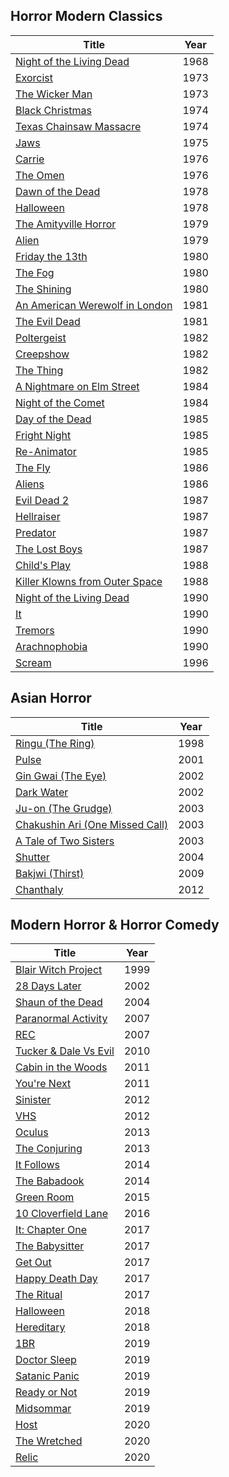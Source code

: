 ## Horror Modern Classics
| Title | Year |
| -- | -- |
| [Night of the Living Dead](https://www.rottentomatoes.com/m/night_of_the_living_dead) | 1968 |
| [Exorcist](https://www.rottentomatoes.com/m/exorcist) | 1973 |
| [The Wicker Man](https://www.rottentomatoes.com/m/the_wicker_man_1973) | 1973 |
| [Black Christmas](https://www.rottentomatoes.com/m/1002484-black_christmas) | 1974 |
| [Texas Chainsaw Massacre](https://www.rottentomatoes.com/m/1021112_texas_chainsaw_massacre) | 1974 |
| [Jaws](https://www.rottentomatoes.com/m/jaws) | 1975 |
| [Carrie](https://www.rottentomatoes.com/m/1003625-carrie) | 1976 |
| [The Omen](https://www.rottentomatoes.com/m/1015517_omen) | 1976 |
| [Dawn of the Dead](https://www.rottentomatoes.com/m/1005339-dawn_of_the_dead) | 1978 |
| [Halloween](https://www.rottentomatoes.com/m/1009113_halloween) | 1978 |
| [The Amityville Horror](https://www.rottentomatoes.com/m/the_amityville_horror) | 1979 |
| [Alien](https://www.rottentomatoes.com/m/alien) | 1979 |
| [Friday the 13th](https://www.rottentomatoes.com/m/friday_the_13th_part_1) | 1980 |
| [The Fog](https://www.rottentomatoes.com/m/the_fog_1980) | 1980 |
| [The Shining](https://www.rottentomatoes.com/m/shining) | 1980 |
| [An American Werewolf in London](https://www.rottentomatoes.com/m/american_werewolf_in_london) | 1981 |
| [The Evil Dead](https://www.rottentomatoes.com/m/the-evil-dead) | 1981 |
| [Poltergeist](https://www.rottentomatoes.com/m/1016513-poltergeist) | 1982 |
| [Creepshow](https://www.rottentomatoes.com/m/creepshow) | 1982 |
| [The Thing](https://www.rottentomatoes.com/m/1021244-thing) | 1982 |
| [A Nightmare on Elm Street](https://www.rottentomatoes.com/m/nightmare_on_elm_street) | 1984 |
| [Night of the Comet](https://www.rottentomatoes.com/m/night_of_the_comet) | 1984 |
| [Day of the Dead](https://www.rottentomatoes.com/m/1005360-day_of_the_dead) | 1985 |
| [Fright Night](https://www.rottentomatoes.com/m/1007910-fright_night) | 1985 | 
| [Re-Animator](https://www.rottentomatoes.com/m/reanimator) | 1985 |
| [The Fly](https://www.rottentomatoes.com/m/1007602-fly) | 1986 |
| [Aliens](https://www.rottentomatoes.com/m/1000617-aliens) | 1986 |
| [Evil Dead 2](https://www.rottentomatoes.com/m/evil_dead_2_dead_by_dawn) | 1987 |
| [Hellraiser](https://www.rottentomatoes.com/m/hellraiser) | 1987 |
| [Predator](https://www.rottentomatoes.com/m/predator) | 1987 |
| [The Lost Boys](https://www.rottentomatoes.com/m/lost_boys) | 1987 |
| [Child's Play](https://www.rottentomatoes.com/m/childs_play) | 1988 |
| [Killer Klowns from Outer Space](https://www.rottentomatoes.com/m/killer_klowns_from_outer_space) | 1988 |
| [Night of the Living Dead](https://www.rottentomatoes.com/m/night_of_the_living_dead_1990) | 1990 |
| [It](https://www.rottentomatoes.com/m/stephen-kings-it1990) | 1990 |
| [Tremors](https://www.rottentomatoes.com/m/tremors) | 1990 |
| [Arachnophobia](https://www.rottentomatoes.com/m/arachnophobia) | 1990 |
| [Scream](https://www.rottentomatoes.com/m/1074316-scream) | 1996 |

## Asian Horror
| Title | Year |
| -- | -- |
| [Ringu (The Ring)](https://www.rottentomatoes.com/m/ringu) | 1998 | 
| [Pulse](https://www.rottentomatoes.com/m/pulse_2005) | 2001 |
| [Gin Gwai (The Eye)](https://www.rottentomatoes.com/m/gin_gwai_2002) | 2002 |
| [Dark Water](https://www.rottentomatoes.com/m/10002114_dark_water) | 2002 |
| [Ju-on (The Grudge)](https://www.rottentomatoes.com/m/ju_on_the_grudge_2003) | 2003 |
| [Chakushin Ari (One Missed Call)](https://www.rottentomatoes.com/m/one_missed_call_2003) | 2003 |
| [A Tale of Two Sisters](https://www.rottentomatoes.com/m/a_tale_of_two_sisters) | 2003 |
| [Shutter](https://www.rottentomatoes.com/m/shutter) | 2004 |
| [Bakjwi (Thirst)](https://www.rottentomatoes.com/m/10011304-thirst) | 2009 |
| [Chanthaly](https://www.imdb.com/title/tt2837366/) | 2012 |

## Modern Horror & Horror Comedy
| Title | Year |
| -- | -- |
| [Blair Witch Project](https://www.rottentomatoes.com/m/blair_witch_project) | 1999 |
| [28 Days Later](https://www.rottentomatoes.com/m/28_days_later) | 2002 |
| [Shaun of the Dead](https://www.rottentomatoes.com/m/shaun_of_the_dead) | 2004 |
| [Paranormal Activity](https://www.rottentomatoes.com/m/paranormal_activity) | 2007 |
| [REC](https://www.rottentomatoes.com/m/10009132-rec) | 2007 |
| [Tucker & Dale Vs Evil](https://www.rottentomatoes.com/m/tucker_and_dale_vs_evil) | 2010 |
| [Cabin in the Woods](https://www.rottentomatoes.com/m/the_cabin_in_the_woods) | 2011 |
| [You're Next](https://www.rottentomatoes.com/m/youre_next_2011) | 2011 |
| [Sinister](https://www.rottentomatoes.com/m/sinister_2012) | 2012 |
| [VHS](https://www.rottentomatoes.com/m/vhs) | 2012 |
| [Oculus](https://www.rottentomatoes.com/m/oculus) | 2013 |
| [The Conjuring](https://www.rottentomatoes.com/m/the_conjuring) | 2013 |
| [It Follows](https://www.rottentomatoes.com/m/it_follows) | 2014 |
| [The Babadook](https://www.rottentomatoes.com/m/the_babadook) | 2014 |
| [Green Room](https://www.rottentomatoes.com/m/green_room_2016) | 2015 |
| [10 Cloverfield Lane](https://www.rottentomatoes.com/m/10_cloverfield_lane) | 2016 |
| [It: Chapter One](https://www.rottentomatoes.com/m/it_2017) | 2017 |
| [The Babysitter](https://www.rottentomatoes.com/m/the_babysitter_2017) | 2017 |
| [Get Out](https://www.rottentomatoes.com/m/get_out) | 2017 |
| [Happy Death Day](https://www.rottentomatoes.com/m/happy_death_day) | 2017 |
| [The Ritual](https://www.rottentomatoes.com/m/the_ritual_2017) | 2017 |
| [Halloween](https://www.rottentomatoes.com/m/halloween_2018) | 2018 |
| [Hereditary](https://www.rottentomatoes.com/m/hereditary) | 2018 |
| [1BR](https://www.rottentomatoes.com/m/1br) | 2019 |
| [Doctor Sleep](https://www.rottentomatoes.com/m/doctor_sleep) | 2019 |
| [Satanic Panic](https://www.rottentomatoes.com/m/satanic_panic_2019) | 2019 |
| [Ready or Not](https://www.rottentomatoes.com/m/ready_or_not_2019) | 2019 |
| [Midsommar](https://www.rottentomatoes.com/m/midsommar) | 2019 |
| [Host](https://www.rottentomatoes.com/m/host_2020) | 2020 |
| [The Wretched](https://www.rottentomatoes.com/m/the_wretched_2020) | 2020 |
| [Relic](https://www.rottentomatoes.com/m/relic) | 2020 |
